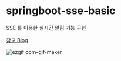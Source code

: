 # springboot-sse-basic
SSE 를 이용한 실시간 알림 기능 구현

[참고 Blog](https://velog.io/@dhk22/TIL-Day)

![ezgif com-gif-maker](https://user-images.githubusercontent.com/77182648/143392052-9f6ba5d0-ddee-4d63-9ad0-05ac31aeb139.gif)
